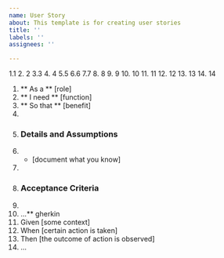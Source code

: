 ```yaml
---
name: User Story
about: This template is for creating user stories
title: ''
labels: ''
assignees: ''

---
```


1.1
2. 2
3.3
4. 4
5.5
6.6
7.7
8. 8
9. 9
10. 10
11. 11
12. 12
13. 13
14. 14
1. ** As a ** [role]
2. ** I need ** [function]
3. ** So that ** [benefit]
4.
5. ### Details and Assumptions
6. * [document what you know]
7.
8. ### Acceptance Criteria
9. 
10. ...** gherkin
11. Given [some context]
12. When [certain action is taken]
13. Then [the outcome of action is observed]
14. ...
